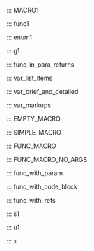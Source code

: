 ::: MACRO1

::: func1

::: enum1

::: g1

::: func_in_para_returns

::: var_list_items

::: var_brief_and_detailed

::: var_markups

::: EMPTY_MACRO

::: SIMPLE_MACRO

::: FUNC_MACRO

::: FUNC_MACRO_NO_ARGS

::: func_with_param

::: func_with_code_block

::: func_with_refs

::: s1

::: u1

::: x